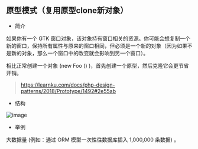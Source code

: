 ## 原型模式（复用原型clone新对象）

- 简介

如果你有一个 GTK 窗口对象，该对象持有窗口相关的资源。你可能会想复制一个新的窗口，保持所有属性与原来的窗口相同，但必须是一个新的对象（因为如果不是新的对象，那么一个窗口中的改变就会影响到另一个窗口）。

相比正常创建一个对象 (new Foo () )，首先创建一个原型，然后克隆它会更节省开销。

> https://learnku.com/docs/php-design-patterns/2018/Prototype/1492#2e55ab

- 结构

![image](https://cdn.learnku.com/uploads/images/201803/19/1/jNhFZSU2j5.png)


- 举例

大数据量 (例如：通过 ORM 模型一次性往数据库插入 1,000,000 条数据) 。